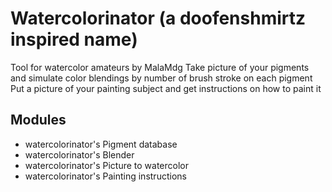 # Watercolorinator (a doofenshmirtz inspired name)
Tool for watercolor amateurs by MalaMdg
Take picture of your pigments and simulate color blendings by number of brush stroke on each pigment
Put a picture of your painting subject and get instructions on how to paint it

## Modules
- watercolorinator's Pigment database
- watercolorinator's Blender
- watercolorinator's Picture to watercolor
- watercolorinator's Painting instructions
